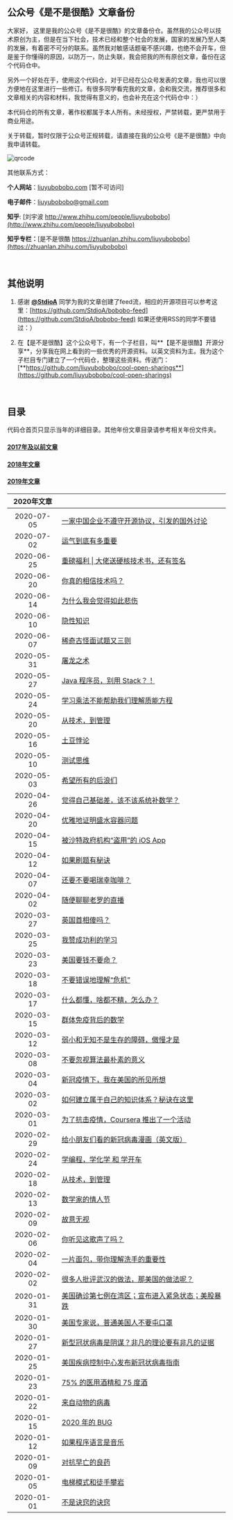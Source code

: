 ## 公众号《是不是很酷》文章备份

大家好， 这里是我的公众号《是不是很酷》的文章备份仓。虽然我的公众号以技术原创为主，但是在当下社会，技术已经和整个社会的发展，国家的发展乃至人类的发展，有着密不可分的联系。虽然我对敏感话题毫不感兴趣，也绝不会开车，但是鉴于你懂得的原因，以防万一，防止失联，我会把我的所有原创文章，备份在这个代码仓中。

另外一个好处在于，使用这个代码仓，对于已经在公众号发表的文章，我也可以很方便地在这里进行一些修订。有很多同学看完我的文章，会和我交流，推荐很多和文章相关的内容和材料，我觉得有意义的，也会补充在这个代码仓中：）

本代码仓的所有文章，著作权都属于本人所有。未经授权，严禁转载，更严禁用于商业用途。

关于转载，暂时仅限于公众号正规转载，请直接在我的公众号《是不是很酷》中向我申请转载。

![qrcode](qrcode_banner.png)

其他联系方式：

**个人网站**：[liuyubobobo.com](http://liuyubobobo.com) [暂不可访问]

**电子邮件**：[liuyubobobo@gmail.com](mailto:liuyubobobo@gmail.com)

**知乎**: [刘宇波 http://www.zhihu.com/people/liuyubobobo](http://www.zhihu.com/people/liuyubobobo)

**知乎专栏：**[是不是很酷 https://zhuanlan.zhihu.com/liuyubobobo](https://zhuanlan.zhihu.com/liuyubobobo)

<br/>

## 其他说明

1. 感谢 [**@StdioA**](https://github.com/StdioA) 同学为我的文章创建了feed流，相应的开源项目可以参考这里：[https://github.com/StdioA/bobobo-feed](https://github.com/StdioA/bobobo-feed) 如果还使用RSS的同学不要错过：）

2. 在【是不是很酷】这个公众号下，有一个子栏目，叫**【是不是很酷】开源分享**，分享我在网上看到的一些优秀的开源资料。以英文资料为主。我为这个子栏目专门建立了一个代码仓，整理这些资料。传送门：[**https://github.com/liuyubobobo/cool-open-sharings**](https://github.com/liuyubobobo/cool-open-sharings)

<br/>

## 目录

代码仓首页只显示当年的详细目录。其他年份文章目录请参考相关年份文件夹。

#### [**2017年及以前文章**](2017/) 

#### [**2018年文章**](2018/)

#### [**2019年文章**](2019/)

| 2020年文章 | |
|:---: | --- |
| | |
| 2020-07-05 | [一家中国企业不遵守开源协议，引发的国外讨论](2020/2020-07-05/) |
| 2020-07-02 | [运气到底有多重要](2020/2020-07-02/) |
| 2020-06-25 | [重磅福利 \| 大佬送硬核技术书，还有签名](2020/2020-06-25/) |
| 2020-06-20 | [你真的相信技术吗？](2020/2020-06-20/) |
| 2020-06-14 | [为什么我会觉得如此悲伤](2020/2020-06-14/) |
| 2020-06-10 | [隐性知识](2020/2020-06-10/) |
| 2020-06-07 | [稀奇古怪面试题又三则](2020/2020-06-07/) |
| 2020-05-31 | [屠龙之术](2020/2020-05-31/) |
| 2020-05-27 | [Java 程序员，别用 Stack？！](2020/2020-05-27/) |
| 2020-05-24 | [学习乘法不能帮助我们理解质能方程](2020/2020-05-24/) |
| 2020-05-20 | [从技术，到管理](2020/2020-05-20/) |
| 2020-05-16 | [土豆悖论](2020/2020-05-16/) |
| 2020-05-10 | [测试思维](2020/2020-05-10/) |
| 2020-05-03 | [希望所有的后浪们](2020/2020-05-03/) |
| 2020-04-26 | [觉得自己基础差，该不该系统补数学？](2020/2020-04-26/) |
| 2020-04-20 | [优雅地证明盛水容器问题](2020/2020-04-20/) |
| 2020-04-15 | [被沙特政府机构“盗用”的 iOS App](2020/2020-04-15/) |
| 2020-04-12 | [如果刷题有秘诀](2020/2020-04-12/) |
| 2020-04-07 | [还要不要喝瑞幸咖啡？](2020/2020-04-07/) |
| 2020-04-02 | [随便聊聊老罗的直播](2020/2020-04-02/) |
| 2020-03-27 | [英国首相傻吗？](2020/2020-03-27/) |
| 2020-03-25 | [我赞成功利的学习](2020/2020-03-25/) |
| 2020-03-23 | [美国要钱不要命？](2020/2020-03-23/) |
| 2020-03-18 | [不要错误地理解“危机”](2020/2020-03-18/) |
| 2020-03-17 | [什么都懂，啥都不精，怎么办？](2020/2020-03-17/) |
| 2020-03-15 | [群体免疫背后的数学](2020/2020-03-15/) |
| 2020-03-12 | [弱小和无知不是生存的障碍，傲慢才是](2020/2020-03-12/) |
| 2020-03-08 | [不要忽视算法最朴素的意义](2020/2020-03-08/) |
| 2020-03-04 | [新冠疫情下，我在美国的所见所想](2020/2020-03-04/) |
| 2020-03-02 | [如何建立属于自己的知识体系？秘诀在这里](2020/2020-03-02/) |
| 2020-03-01 | [为了抗击疫情，Coursera 推出了一个活动](2020/2020-03-01/) |
| 2020-02-29 | [给小朋友们看的新冠病毒漫画（英文版）](2020/2020-02-29/) |
| 2020-02-24 | [学编程，学化学 和 学开车](2020/2020-02-24/) |
| 2020-02-18 | [从技术，到管理](2020/2020-02-18/) |
| 2020-02-13 | [数学家的情人节](2020/2020-02-13/) |
| 2020-02-09 | [故意无视](2020/2020-02-09/) |
| 2020-02-06 | [你听见这歌声了吗？](2020/2020-02-06/) |
| 2020-02-04 | [一片面包，带你理解洗手的重要性](2020/2020-02-04/) |
| 2020-02-02 | [很多人批评武汉的做法，那美国的做法呢？](2020/2020-02-02/) |
| 2020-01-31 | [美国确诊第七例在湾区；宣布进入紧急状态；美股暴跌](2020/2020-01-31/) |
| 2020-01-30 | [美国专家说，普通美国人不要屯口罩](2020/2020-01-30/) |
| 2020-01-27 | [新型冠状病毒是阴谋？非凡的理论要有非凡的证据](2020/2020-01-27/) |
| 2020-01-25 | [美国疾病控制中心发布新冠状病毒指南](2020/2020-01-25) |
| 2020-01-23 | [75% 的医用酒精和 75 度酒](2020/2020-01-23/) |
| 2020-01-22 | [来自动物的病毒](2020/2020-01-22/) |
| 2020-01-15 | [2020 年的 BUG](2020/2020-01-15/) |
| 2020-01-12 | [如果程序语言是音乐](2020/2020-01-12/) |
| 2020-01-09 | [对抗早亡的良药](2020/2020-01-09/) |
| 2020-01-05 | [电梯模式和徒手攀岩](2020/2020-01-05/) |
| 2020-01-01 | [不是诀窍的诀窍](2020/2020-01-01/) |


